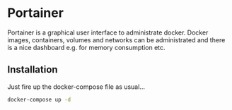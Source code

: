 # Portainer

Portainer is a graphical user interface to administrate docker. Docker images, containers,
volumes and networks can be administrated and there is a nice dashboard e.g. for
memory consumption etc.

## Installation 

Just fire up the docker-compose file as usual...

````bash
docker-compose up -d
```` 
